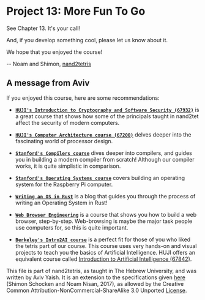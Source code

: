 # Project 13: More Fun To Go

See Chapter 13. It's your call!

And, if you develop something cool, please let us know about it.

We hope that you enjoyed the course!

-- Noam and Shimon, [nand2tetris](https://www.nand2tetris.org)

## A message from Aviv

If you enjoyed this course, here are some recommendations:

- [**`HUJI's Introduction to Cryptography and Software Security (67932)`**](https://moodle2.cs.huji.ac.il/nu20/course/view.php?id=67392)
  is a great course that shows how some of the principals taught in nand2tet
  affect the security of modern computers.

- [**`HUJI's Computer Architecture course (67200)`**](https://moodle2.cs.huji.ac.il/nu20/course/view.php?id=67200)
  delves deeper into the fascinating world of processor design.

- [**`Stanford's Compilers course`**](https://www.edx.org/course/compilers)
  dives deeper into compilers, and guides you in building a modern compiler from
  scratch! Although our compiler works, it is quite simplistic in comparison.

- [**`Stanford's Operating Systems course`**](https://cs140e.sergio.bz/about/)
  covers building an operating system for the Raspberry Pi computer.

- [**`Writing an OS in Rust`**](https://os.phil-opp.com/) is a blog that guides
  you through the process of writing an Operating System in Rust!

- [**`Web Browser Engineering`**](https://browser.engineering/) is a course
  that shows you how to build a web browser, step-by-step. Web-browsing is maybe
  the major task people use computers for, so this is quite important.

- [**`Berkeley's Intro2AI course`**](http://ai.berkeley.edu/project_overview.html)
  is a perfect fit for those of you who liked the tetris part of our course.
  This course uses very hands-on and visual projects to teach you the basics of
  Artificial Intelligence. HUJI offers an equivalent course called
  [Introduction to Artificial Intelligence (67842)](https://moodle2.cs.huji.ac.il/nu20/course/view.php?name=ai).

This file is part of nand2tetris, as taught in The Hebrew University, and
was written by Aviv Yaish. It is an extension to the specifications given
[here](https://www.nand2tetris.org) (Shimon Schocken and Noam Nisan, 2017),
as allowed by the Creative Common Attribution-NonCommercial-ShareAlike 3.0
Unported [License](https://creativecommons.org/licenses/by-nc-sa/3.0/).
